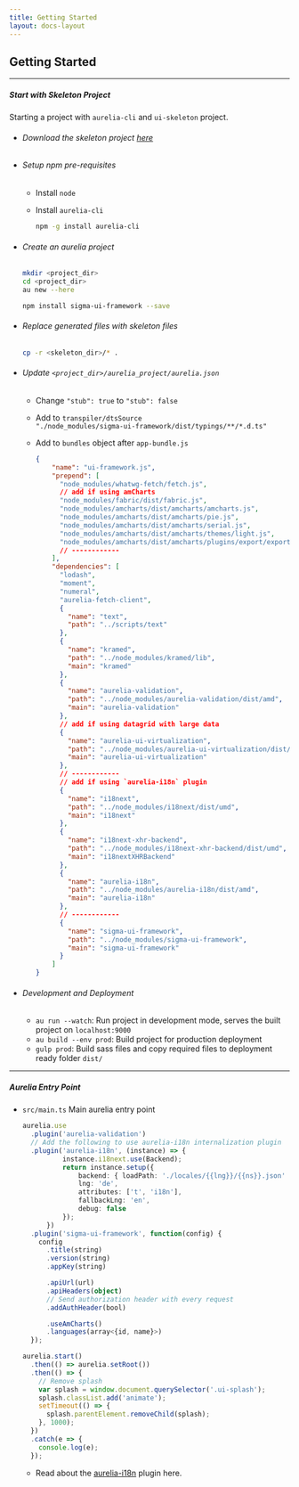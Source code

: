 ```yaml
---
title: Getting Started
layout: docs-layout
---
```


## Getting Started

----

##### Start with Skeleton Project

Starting a project with `aurelia-cli` and `ui-skeleton` project.

* ###### Download the skeleton project [here](//github.com/sigmaframeworks/sigma-ui-skeleton/archive/framework.zip)

* ###### Setup npm pre-requisites
  * Install `node`
  * Install `aurelia-cli`

    ```bash
    npm -g install aurelia-cli
    ```

* ###### Create an aurelia project
  ```bash
  mkdir <project_dir>
  cd <project_dir>
  au new --here

  npm install sigma-ui-framework --save
  ```

* ###### Replace generated files with skeleton files
  ```bash
  cp -r <skeleton_dir>/* .
  ```

* ###### Update `<project_dir>/aurelia_project/aurelia.json`
  * Change `"stub": true` to `"stub": false`

  * Add to `transpiler/dtsSource`      
    `"./node_modules/sigma-ui-framework/dist/typings/**/*.d.ts"`

  * Add to `bundles` object after `app-bundle.js`

    ```json
    {
        "name": "ui-framework.js",
        "prepend": [
          "node_modules/whatwg-fetch/fetch.js",
          // add if using amCharts
          "node_modules/fabric/dist/fabric.js",
          "node_modules/amcharts/dist/amcharts/amcharts.js",
          "node_modules/amcharts/dist/amcharts/pie.js",
          "node_modules/amcharts/dist/amcharts/serial.js",
          "node_modules/amcharts/dist/amcharts/themes/light.js",
          "node_modules/amcharts/dist/amcharts/plugins/export/export.js"
          // ------------
        ],
        "dependencies": [
          "lodash",
          "moment",
          "numeral",
          "aurelia-fetch-client",
          {
            "name": "text",
            "path": "../scripts/text"
          },
          {
            "name": "kramed",
            "path": "../node_modules/kramed/lib",
            "main": "kramed"
          },
          {
            "name": "aurelia-validation",
            "path": "../node_modules/aurelia-validation/dist/amd",
            "main": "aurelia-validation"
          },
          // add if using datagrid with large data
          {
            "name": "aurelia-ui-virtualization",
            "path": "../node_modules/aurelia-ui-virtualization/dist/amd",
            "main": "aurelia-ui-virtualization"
          },
          // ------------
          // add if using `aurelia-i18n` plugin
          {
            "name": "i18next",
            "path": "../node_modules/i18next/dist/umd",
            "main": "i18next"
          },
          {
            "name": "i18next-xhr-backend",
            "path": "../node_modules/i18next-xhr-backend/dist/umd",
            "main": "i18nextXHRBackend"
          },
          {
            "name": "aurelia-i18n",
            "path": "../node_modules/aurelia-i18n/dist/amd",
            "main": "aurelia-i18n"
          },
          // ------------
          {
            "name": "sigma-ui-framework",
            "path": "../node_modules/sigma-ui-framework",
            "main": "sigma-ui-framework"
          }
        ]
    }
    ```

* ###### Development and Deployment
  * `au run --watch`: Run project in development mode, serves the built project on `localhost:9000`
  * `au build --env prod`: Build project for production deployment
  * `gulp prod`: Build sass files and copy required files to deployment ready folder `dist/`

----

##### Aurelia Entry Point

* `src/main.ts` Main aurelia entry point

  ```ts
  aurelia.use
    .plugin('aurelia-validation')
    // Add the following to use aurelia-i18n internalization plugin
    .plugin('aurelia-i18n', (instance) => {
			instance.i18next.use(Backend);
			return instance.setup({
				backend: { loadPath: './locales/{{lng}}/{{ns}}.json' },
				lng: 'de',
				attributes: ['t', 'i18n'],
				fallbackLng: 'en',
				debug: false
			});
		})
    .plugin('sigma-ui-framework', function(config) {
      config
        .title(string)
        .version(string)
        .appKey(string)

        .apiUrl(url)
        .apiHeaders(object)
        // Send authorization header with every request
        .addAuthHeader(bool)

        .useAmCharts()
        .languages(array<{id, name}>)
    });

  aurelia.start()
    .then(() => aurelia.setRoot())
    .then(() => {
      // Remove splash
      var splash = window.document.querySelector('.ui-splash');
      splash.classList.add('animate');
      setTimeout(() => {
        splash.parentElement.removeChild(splash);
      }, 1000);
    })
    .catch(e => {
      console.log(e);
    });
  ```

  * Read about the [aurelia-i18n](https://github.com/aurelia/i18n) plugin here.
